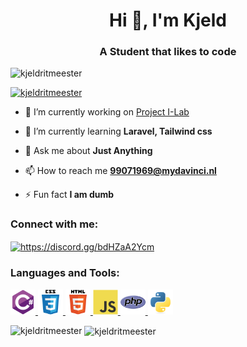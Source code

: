 <h1 align="center">Hi 👋, I'm Kjeld</h1>
<h3 align="center">A Student that likes to code</h3>

<p align="left"> <img src="https://komarev.com/ghpvc/?username=kjeldritmeester&label=Profile%20views&color=0e75b6&style=flat" alt="kjeldritmeester" /> </p>

<p align="left"> <a href="https://github.com/ryo-ma/github-profile-trophy"><img src="https://github-profile-trophy.vercel.app/?username=kjeldritmeester" alt="kjeldritmeester" /></a> </p>

- 🔭 I’m currently working on [Project I-Lab](https://github.com/RobinVanOudheusden/I-Lab)

- 🌱 I’m currently learning **Laravel, Tailwind css**

- 💬 Ask me about **Just Anything**

- 📫 How to reach me **99071969@mydavinci.nl**

- ⚡ Fun fact **I am dumb**

<h3 align="left">Connect with me:</h3>
<p align="left">
<a href="https://discord.gg/https://discord.gg/bdHZaA2Ycm" target="blank"><img align="center" src="https://raw.githubusercontent.com/rahuldkjain/github-profile-readme-generator/master/src/images/icons/Social/discord.svg" alt="https://discord.gg/bdHZaA2Ycm" height="30" width="40" /></a>
</p>

<h3 align="left">Languages and Tools:</h3>
<p align="left"> <a href="https://www.w3schools.com/cs/" target="_blank" rel="noreferrer"> <img src="https://raw.githubusercontent.com/devicons/devicon/master/icons/csharp/csharp-original.svg" alt="csharp" width="40" height="40"/> </a> <a href="https://www.w3schools.com/css/" target="_blank" rel="noreferrer"> <img src="https://raw.githubusercontent.com/devicons/devicon/master/icons/css3/css3-original-wordmark.svg" alt="css3" width="40" height="40"/> </a> <a href="https://www.w3.org/html/" target="_blank" rel="noreferrer"> <img src="https://raw.githubusercontent.com/devicons/devicon/master/icons/html5/html5-original-wordmark.svg" alt="html5" width="40" height="40"/> </a> <a href="https://developer.mozilla.org/en-US/docs/Web/JavaScript" target="_blank" rel="noreferrer"> <img src="https://raw.githubusercontent.com/devicons/devicon/master/icons/javascript/javascript-original.svg" alt="javascript" width="40" height="40"/> </a> <a href="https://www.php.net" target="_blank" rel="noreferrer"> <img src="https://raw.githubusercontent.com/devicons/devicon/master/icons/php/php-original.svg" alt="php" width="40" height="40"/> </a> <a href="https://www.python.org" target="_blank" rel="noreferrer"> <img src="https://raw.githubusercontent.com/devicons/devicon/master/icons/python/python-original.svg" alt="python" width="40" height="40"/> </a> </p>

<p><img align="left" src="https://github-readme-stats.vercel.app/api/top-langs?username=kjeldritmeester&show_icons=true&locale=en&layout=compact" alt="kjeldritmeester" /></p>

<p>&nbsp;<img align="center" src="https://github-readme-stats.vercel.app/api?username=kjeldritmeester&show_icons=true&locale=en" alt="kjeldritmeester" /></p>

